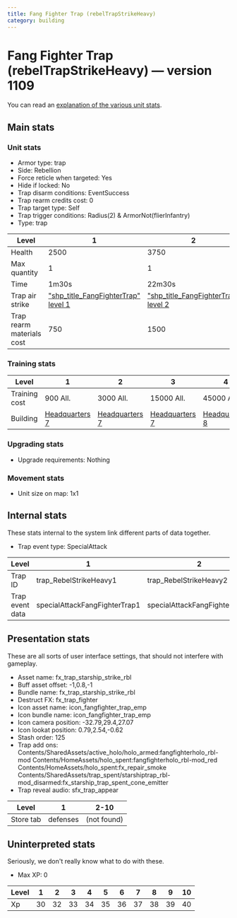 ```yaml
---
title: Fang Fighter Trap (rebelTrapStrikeHeavy)
category: building
---
```


# Fang Fighter Trap (rebelTrapStrikeHeavy) — version 1109

You can read an [explanation  of the various unit stats](unitexplained.md).

## Main stats

### Unit stats

  * Armor type: trap
  * Side: Rebellion
  * Force reticle when targeted: Yes
  * Hide if locked: No
  * Trap disarm conditions: EventSuccess
  * Trap rearm credits cost: 0
  * Trap target type: Self
  * Trap trigger conditions: Radius(2) & ArmorNot(flierInfantry)
  * Type: trap

|Level                    |1                                                          |2                                                          |3                                                          |4                                                          |5                                                          |6                                                          |7                                                          |8                                                          |9                                                          |10                                                          |
|-------------------------|-----------------------------------------------------------|-----------------------------------------------------------|-----------------------------------------------------------|-----------------------------------------------------------|-----------------------------------------------------------|-----------------------------------------------------------|-----------------------------------------------------------|-----------------------------------------------------------|-----------------------------------------------------------|------------------------------------------------------------|
|Health                   |2500                                                       |3750                                                       |4500                                                       |6000                                                       |7250                                                       |8500                                                       |9750                                                       |11000                                                      |12250                                                      |13500                                                       |
|Max quantity             |1                                                          |1                                                          |1                                                          |2                                                          |2                                                          |2                                                          |2                                                          |2                                                          |2                                                          |2                                                           |
|Time                     |1m30s                                                      |22m30s                                                     |3h                                                         |18h                                                        |1d12h                                                      |2d6h                                                       |3d                                                         |4d12h                                                      |1w2d                                                       |2w1d                                                        |
|Trap air strike          |["shp_title_FangFighterTrap" level 1](FangFighterTrap.html)|["shp_title_FangFighterTrap" level 2](FangFighterTrap.html)|["shp_title_FangFighterTrap" level 3](FangFighterTrap.html)|["shp_title_FangFighterTrap" level 4](FangFighterTrap.html)|["shp_title_FangFighterTrap" level 5](FangFighterTrap.html)|["shp_title_FangFighterTrap" level 6](FangFighterTrap.html)|["shp_title_FangFighterTrap" level 7](FangFighterTrap.html)|["shp_title_FangFighterTrap" level 8](FangFighterTrap.html)|["shp_title_FangFighterTrap" level 9](FangFighterTrap.html)|["shp_title_FangFighterTrap" level 10](FangFighterTrap.html)|
|Trap rearm materials cost|750                                                        |1500                                                       |2250                                                       |2700                                                       |3000                                                       |4500                                                       |7500                                                       |9000                                                       |12000                                                      |22500                                                       |


### Training stats

|Level        |1                             |2                             |3                             |4                             |5                             |6                             |7                             |8                             |9                              |10                             |
|-------------|------------------------------|------------------------------|------------------------------|------------------------------|------------------------------|------------------------------|------------------------------|------------------------------|-------------------------------|-------------------------------|
|Training cost|900 All.                      |3000 All.                     |15000 All.                    |45000 All.                    |90000 All.                    |240000 All.                   |525000 All.                   |750000 All.                   |1200000 All.                   |2250000 All.                   |
|Building     |[Headquarters 7](rebelHQ.html)|[Headquarters 7](rebelHQ.html)|[Headquarters 7](rebelHQ.html)|[Headquarters 8](rebelHQ.html)|[Headquarters 8](rebelHQ.html)|[Headquarters 8](rebelHQ.html)|[Headquarters 9](rebelHQ.html)|[Headquarters 9](rebelHQ.html)|[Headquarters 10](rebelHQ.html)|[Headquarters 10](rebelHQ.html)|


### Upgrading stats

  * Upgrade requirements: Nothing

### Movement stats

  * Unit size on map: 1x1

## Internal stats

These stats internal to the system link different parts of data together.

  * Trap event type: SpecialAttack

|Level          |1                            |2                            |3                            |4                            |5                            |6                            |7                            |8                            |9                            |10                            |
|---------------|-----------------------------|-----------------------------|-----------------------------|-----------------------------|-----------------------------|-----------------------------|-----------------------------|-----------------------------|-----------------------------|------------------------------|
|Trap ID        |trap_RebelStrikeHeavy1       |trap_RebelStrikeHeavy2       |trap_RebelStrikeHeavy3       |trap_RebelStrikeHeavy4       |trap_RebelStrikeHeavy5       |trap_RebelStrikeHeavy6       |trap_RebelStrikeHeavy7       |trap_RebelStrikeHeavy8       |trap_RebelStrikeHeavy9       |trap_RebelStrikeHeavy10       |
|Trap event data|specialAttackFangFighterTrap1|specialAttackFangFighterTrap2|specialAttackFangFighterTrap3|specialAttackFangFighterTrap4|specialAttackFangFighterTrap5|specialAttackFangFighterTrap6|specialAttackFangFighterTrap7|specialAttackFangFighterTrap8|specialAttackFangFighterTrap9|specialAttackFangFighterTrap10|


## Presentation stats

These are all sorts of user interface settings, that should not interfere with gameplay.

  * Asset name: fx_trap_starship_strike_rbl
  * Buff asset offset: -1,0.8,-1
  * Bundle name: fx_trap_starship_strike_rbl
  * Destruct FX: fx_trap_fighter
  * Icon asset name: icon_fangfighter_trap_emp
  * Icon bundle name: icon_fangfighter_trap_emp
  * Icon camera position: -32.79,29.4,27.07
  * Icon lookat position: 0.79,2.54,-0.62
  * Stash order: 125
  * Trap add ons: Contents/SharedAssets/active_holo/holo_armed:fangfighterholo_rbl-mod Contents/HomeAssets/holo_spent:fangfighterholo_rbl-mod_red Contents/HomeAssets/holo_spent:fx_repair_smoke Contents/SharedAssets/trap_spent/starshiptrap_rbl-mod_disarmed:fx_starship_trap_spent_cone_emitter
  * Trap reveal audio: sfx_trap_appear

|Level    |1       |2-10       |
|---------|--------|-----------|
|Store tab|defenses|(not found)|


## Uninterpreted stats

Seriously, we don't really know what to do with these.

  * Max XP: 0

|Level|1 |2 |3 |4 |5 |6 |7 |8 |9 |10|
|-----|--|--|--|--|--|--|--|--|--|--|
|Xp   |30|32|33|34|35|36|37|38|39|40|


